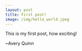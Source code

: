 ```yaml
---
layout: post
title: First post!
image: /img/hello_world.jpeg
---
```


This is my first post, how exciting!

~Avery Quinn
